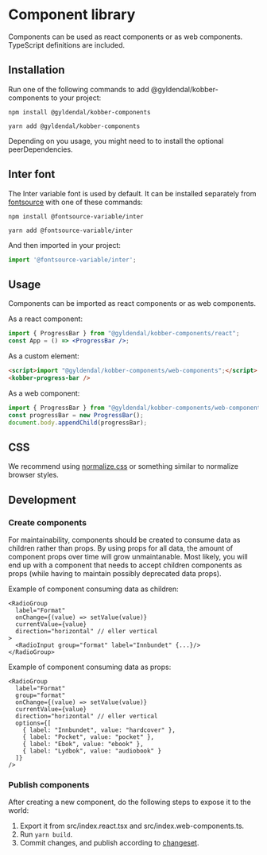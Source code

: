 # Component library

Components can be used as react components or as web components.<br />
TypeScript definitions are included.

## Installation

Run one of the following commands to add @gyldendal/kobber-components to your project:


```
npm install @gyldendal/kobber-components
```

```
yarn add @gyldendal/kobber-components
```

Depending on you usage, you might need to to install the optional peerDependencies.

## Inter font

The Inter variable font is used by default.
It can be installed separately from [fontsource](https://fontsource.org/fonts/inter/) with one of these commands:


```
npm install @fontsource-variable/inter
```

```
yarn add @fontsource-variable/inter
```

And then imported in your project:

```JavaScript
import '@fontsource-variable/inter';
```

## Usage

Components can be imported as react components or as web components.

As a react component:

```jsx
import { ProgressBar } from "@gyldendal/kobber-components/react";
const App = () => <ProgressBar />;
```

As a custom element:

```html
<script>import "@gyldendal/kobber-components/web-components";</script>
<kobber-progress-bar />
```

As a web component:

```JavaScript
import { ProgressBar } from "@gyldendal/kobber-components/web-components";
const progressBar = new ProgressBar();
document.body.appendChild(progressBar);
```

## CSS

We recommend using [normalize.css](https://github.com/necolas/normalize.css/) or something similar to normalize browser styles.

## Development

### Create components

For maintainability, components should be created to consume data as children rather than props. By using props for all data, the amount of component props over time will grow unmaintanable. Most likely, you will end up with a component that needs to accept children components as props (while having to maintain possibly deprecated data props).

Example of component consuming data as children:

```
<RadioGroup
  label="Format"
  onChange={(value) => setValue(value)}
  currentValue={value}
  direction="horizontal" // eller vertical
>
  <RadioInput group="format" label="Innbundet" {...}/>
</RadioGroup>
```

Example of component consuming data as props:

```
<RadioGroup
  label="Format"
  group="format"
  onChange={(value) => setValue(value)}
  currentValue={value}
  direction="horizontal" // eller vertical
  options={[
    { label: "Innbundet", value: "hardcover" },
    { label: "Pocket", value: "pocket" },
    { label: "Ebok", value: "ebook" },
    { label: "Lydbok", value: "audiobook" }
  ]}
/>
```

### Publish components

After creating a new component, do the following steps to expose it to the world:

1. Export it from src/index.react.tsx and src/index.web-components.ts.
2. Run `yarn build`.
3. Commit changes, and publish according to [changeset](../../.changeset/README.md).
